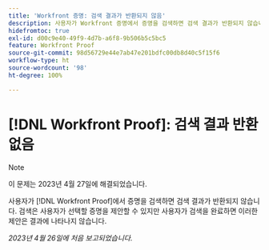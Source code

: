 ```yaml
---
title: 'Workfront 증명: 검색 결과가 반환되지 않음'
description: 사용자가 Workfront 증명에서 증명을 검색하면 검색 결과가 반환되지 않습니다. 검색은 사용자가 선택할 증명을 제안할 수 있지만 사용자가 검색을 완료하면 이러한 제안은 결과에 나타나지 않습니다.
hidefromtoc: true
exl-id: d00c9e40-49f9-4d7b-a6f8-9b506b5c5bc5
feature: Workfront Proof
source-git-commit: 98d56729e44e7ab47e201bdfc00db8d40c5f15f6
workflow-type: ht
source-wordcount: '98'
ht-degree: 100%

---
```


# [!DNL Workfront Proof]: 검색 결과 반환 없음

>[!NOTE]
>
>이 문제는 2023년 4월 27일에 해결되었습니다.

사용자가 [!DNL Workfront Proof]에서 증명을 검색하면 검색 결과가 반환되지 않습니다. 검색은 사용자가 선택할 증명을 제안할 수 있지만 사용자가 검색을 완료하면 이러한 제안은 결과에 나타나지 않습니다.

_2023년 4월 26일에 처음 보고되었습니다._
